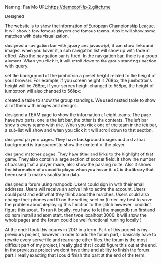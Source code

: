Naming: Fan Mo
URL:https://demooof-fp-2.glitch.me

Designed 

The website is to show the information of European Championship League. It will show a few famous players and famous teams. Also it will show some matches with data visualization.

designed a navigation bar with jquery and javascript, it can show links and images. when you hover it, a sub navigation list will show up with fade in effect. Also the navigation bar is fixed. In the navigation bar, there is a group element. When you click it, it will scroll down to the group standings section with jquery.

set the background of the jumbotron a preset height related to the height of your browser. For example, if you screen height is 768px, the jumbotron's height will be 768px, if your screen height changed to 568px, the height of jumbotron will also changed to 568px;

created a table to show the group standings. We used nested table to show all of them with images and designs.

desigend a TEAM page to show the information of eight teams. The page have two parts, one is the left bar, the other is the contents. The left bar show's every teams with title. When you click one of the team in the left bar, a sub-list will show and when you click it it will scroll down to that section.

designed players pages. They have background images and a div that background is transparent to show the content of the player.

desigend matches pages. They have titles and links to the highlight of that game. They also contain a large section of soccer field. It show the number of passing that a player made, also show the passing route. Also it shows the information of a specific player when you hover it.  d3 is the library that been used to make visualization data.

designed a forum using mangodb. Users could sign in with their email addresss. Users will receive an active link to active the account. Users could post and edit what they think about the matches. Users could also change their phones and ID on the setting section.(i tried my best to solve the problem about deploying this function to the glitch however i couldn't figure this about. To run it locally, you have to let the mangodb run first and do npm install and npm start. then type localhost:3000. It will show the whole pages and the forum could be well functional running locally )

At the end:
I took this coures in 2017 in a term. Part of this porject is my previours project, however, in oder to add the forum part, i basically have to rewrite every serverfile and rearrange other files. the forum is the most difficult part of my project, i really glad that i could figure this out at the end. in the previouse project we dont have time and ability to finish the forum part. i really exacting that i could finish this part at the end of the term.


